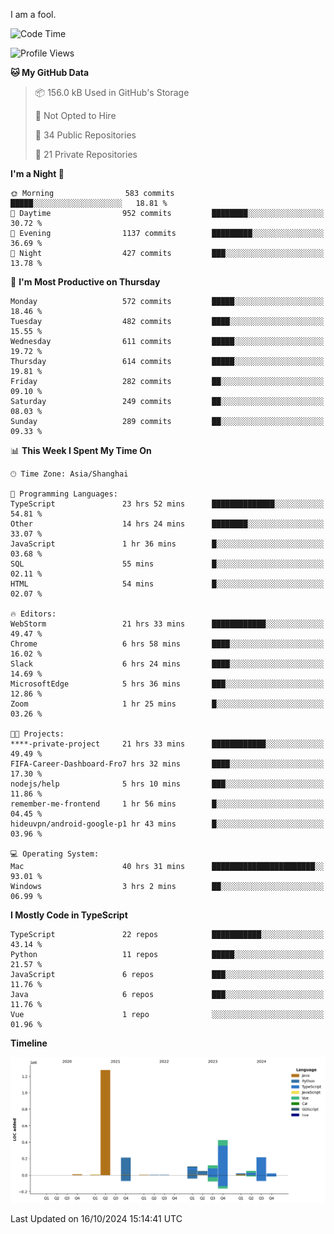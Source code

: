 I am a fool.

<!--START_SECTION:waka-->
![Code Time](http://img.shields.io/badge/Code%20Time-1%2C940%20hrs%2054%20mins-blue)

![Profile Views](http://img.shields.io/badge/Profile%20Views-0-blue)

**🐱 My GitHub Data** 

> 📦 156.0 kB Used in GitHub's Storage 
 > 
> 🚫 Not Opted to Hire
 > 
> 📜 34 Public Repositories 
 > 
> 🔑 21 Private Repositories 
 > 
**I'm a Night 🦉** 

```text
🌞 Morning                583 commits         █████░░░░░░░░░░░░░░░░░░░░   18.81 % 
🌆 Daytime                952 commits         ████████░░░░░░░░░░░░░░░░░   30.72 % 
🌃 Evening                1137 commits        █████████░░░░░░░░░░░░░░░░   36.69 % 
🌙 Night                  427 commits         ███░░░░░░░░░░░░░░░░░░░░░░   13.78 % 
```
📅 **I'm Most Productive on Thursday** 

```text
Monday                   572 commits         █████░░░░░░░░░░░░░░░░░░░░   18.46 % 
Tuesday                  482 commits         ████░░░░░░░░░░░░░░░░░░░░░   15.55 % 
Wednesday                611 commits         █████░░░░░░░░░░░░░░░░░░░░   19.72 % 
Thursday                 614 commits         █████░░░░░░░░░░░░░░░░░░░░   19.81 % 
Friday                   282 commits         ██░░░░░░░░░░░░░░░░░░░░░░░   09.10 % 
Saturday                 249 commits         ██░░░░░░░░░░░░░░░░░░░░░░░   08.03 % 
Sunday                   289 commits         ██░░░░░░░░░░░░░░░░░░░░░░░   09.33 % 
```


📊 **This Week I Spent My Time On** 

```text
🕑︎ Time Zone: Asia/Shanghai

💬 Programming Languages: 
TypeScript               23 hrs 52 mins      ██████████████░░░░░░░░░░░   54.81 % 
Other                    14 hrs 24 mins      ████████░░░░░░░░░░░░░░░░░   33.07 % 
JavaScript               1 hr 36 mins        █░░░░░░░░░░░░░░░░░░░░░░░░   03.68 % 
SQL                      55 mins             █░░░░░░░░░░░░░░░░░░░░░░░░   02.11 % 
HTML                     54 mins             █░░░░░░░░░░░░░░░░░░░░░░░░   02.07 % 

🔥 Editors: 
WebStorm                 21 hrs 33 mins      ████████████░░░░░░░░░░░░░   49.47 % 
Chrome                   6 hrs 58 mins       ████░░░░░░░░░░░░░░░░░░░░░   16.02 % 
Slack                    6 hrs 24 mins       ████░░░░░░░░░░░░░░░░░░░░░   14.69 % 
MicrosoftEdge            5 hrs 36 mins       ███░░░░░░░░░░░░░░░░░░░░░░   12.86 % 
Zoom                     1 hr 25 mins        █░░░░░░░░░░░░░░░░░░░░░░░░   03.26 % 

🐱‍💻 Projects: 
****-private-project     21 hrs 33 mins      ████████████░░░░░░░░░░░░░   49.49 % 
FIFA-Career-Dashboard-Fro7 hrs 32 mins       ████░░░░░░░░░░░░░░░░░░░░░   17.30 % 
nodejs/help              5 hrs 10 mins       ███░░░░░░░░░░░░░░░░░░░░░░   11.86 % 
remember-me-frontend     1 hr 56 mins        █░░░░░░░░░░░░░░░░░░░░░░░░   04.45 % 
hideuvpn/android-google-p1 hr 43 mins        █░░░░░░░░░░░░░░░░░░░░░░░░   03.96 % 

💻 Operating System: 
Mac                      40 hrs 31 mins      ███████████████████████░░   93.01 % 
Windows                  3 hrs 2 mins        ██░░░░░░░░░░░░░░░░░░░░░░░   06.99 % 
```

**I Mostly Code in TypeScript** 

```text
TypeScript               22 repos            ███████████░░░░░░░░░░░░░░   43.14 % 
Python                   11 repos            █████░░░░░░░░░░░░░░░░░░░░   21.57 % 
JavaScript               6 repos             ███░░░░░░░░░░░░░░░░░░░░░░   11.76 % 
Java                     6 repos             ███░░░░░░░░░░░░░░░░░░░░░░   11.76 % 
Vue                      1 repo              ░░░░░░░░░░░░░░░░░░░░░░░░░   01.96 % 
```



**Timeline**

![Lines of Code chart](https://raw.githubusercontent.com/VeejaLiu/VeejaLiu/master/assets/bar_graph.png)


 Last Updated on 16/10/2024 15:14:41 UTC
<!--END_SECTION:waka-->
